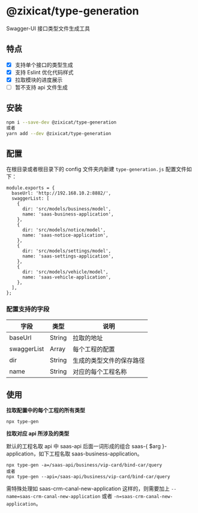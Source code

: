 # @zixicat/type-generation

Swagger-UI 接口类型文件生成工具

## 特点
- [x] 支持单个接口的类型生成
- [x] 支持 Eslint 优化代码样式
- [x] 拉取模块的进度展示
- [ ] 暂不支持 api 文件生成
## 安装

```sh
npm i --save-dev @zixicat/type-generation
或者
yarn add --dev @zixicat/type-generation
```

## 配置

在根目录或者根目录下的 config 文件夹内新建 `type-generation.js` 配置文件如下：
```
module.exports = {
  baseUrl: 'http://192.168.10.2:8882/',
  swaggerList: [
    {
      dir: 'src/models/business/model',
      name: 'saas-business-application',
    },
    {
      dir: 'src/models/notice/model',
      name: 'saas-notice-application',
    },
    {
      dir: 'src/models/settings/model',
      name: 'saas-settings-application',
    },
    {
      dir: 'src/models/vehicle/model',
      name: 'saas-vehicle-application',
    },
  ],
};
```

### 配置支持的字段
  | 字段        | 类型   | 说明                     |
  | ----------- | ------ | ------------------------ |
  | baseUrl     | String | 拉取的地址               |
  | swaggerList | Array  | 每个工程的配置           |
  | dir         | String | 生成的类型文件的保存路径 |
  | name        | String | 对应的每个工程名称       |

## 使用

**拉取配置中的每个工程的所有类型**
```
npx type-gen
```
**拉取对应 api 所涉及的类型**

默认的工程名取 api 中 saas-api 后面一词形成的组合 saas-{ $arg }-application，如下工程名取 saas-business-application。
```
npx type-gen -a=/saas-api/business/vip-card/bind-car/query
或者
npx type-gen --api=/saas-api/business/vip-card/bind-car/query
```

需特殊处理如 saas-crm-canal-new-application 这样的，则需要加上 `--name=saas-crm-canal-new-application` 或者 `-n=saas-crm-canal-new-application`。